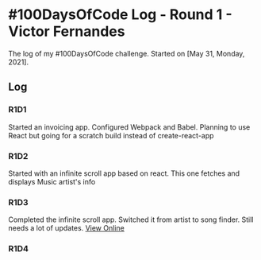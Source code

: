 # #100DaysOfCode Log - Round 1 - Victor Fernandes

The log of my #100DaysOfCode challenge. Started on [May 31, Monday, 2021].

## Log

### R1D1 
Started an invoicing app. Configured Webpack and Babel. Planning to use React but going for a scratch build instead of create-react-app

### R1D2
Started with an infinite scroll app based on react. This one fetches and displays Music artist's info

### R1D3
Completed the infinite scroll app. Switched it from artist to song finder. Still needs a lot of updates. [View Online](https://victorfdes.github.io/artist-browser/)

### R1D4
